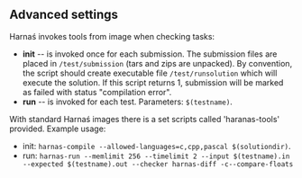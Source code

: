 
## Advanced settings

Harnaś invokes tools from image when checking tasks:

* **init** -- is invoked once for each submission. The submission files are placed in `/test/submission` (tars and zips are unpacked). By convention, the script should create executable file `/test/runsolution` which will execute the solution. If this script returns 1, submission will be marked as failed with status "compilation error".
* **run** -- is invoked for each test. Parameters: `$(testname)`.

With standard Harnaś images there is a set scripts called 'haranas-tools' provided. Example usage:

* init: `harnas-compile --allowed-languages=c,cpp,pascal $(solutiondir)`.
* run: `harnas-run --memlimit 256 --timelimit 2 --input $(testname).in --expected $(testname).out --checker harnas-diff -c--compare-floats`
